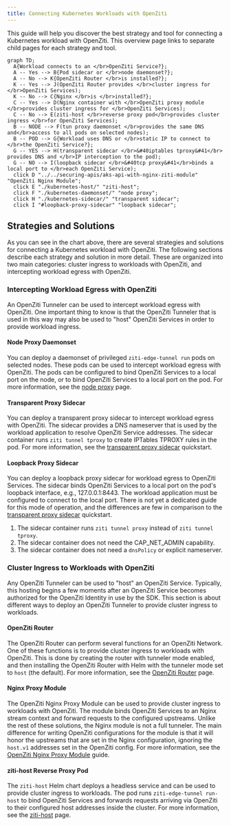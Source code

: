 ```yaml
---
title: Connecting Kubernetes Workloads with OpenZiti
---
```


This guide will help you discover the best strategy and tool for connecting a Kubernetes workload with OpenZiti. This overview page links to separate child pages for each strategy and tool.

```mermaid
graph TD; 
  A{Workload connects to an </br>OpenZiti Service?};
  A -- Yes --> B{Pod sidecar or </br>node daemonset?}; 
  A -- No --> K{OpenZiti Router </br>is installed?};
  K -- Yes --> J(OpenZiti Router provides </br>cluster ingress for </br>OpenZiti Services);
  K -- No --> C{Nginx </br>is </br>installed?};
  C -- Yes --> D(Nginx container with </br>OpenZiti proxy module </br>provides cluster ingress for </br>OpenZiti Services);
  C -- No --> E(ziti-host </br>reverse proxy pod</br>provides cluster ingress </br>for OpenZiti Services); 
  B -- NODE --> F(tun proxy daemonset </br>provides the same DNS and</br>access to all pods on selected nodes);
  B -- POD --> G{Workload uses DNS or </br>static IP to connect to </br>the OpenZiti Service?};
  G -- YES --> H(transparent sidecar </br>&#40iptables tproxy&#41</br> provides DNS and </br>IP interception to the pod);
  G -- NO --> I(loopback sidecar </br>&#40tcp proxy&#41</br>binds a local port to </br>each OpenZiti Service);
  click D "../../securing-apis/aks-api-with-nginx-ziti-module" "OpenZiti Nginx Module";
  click E "./kubernetes-host/" "ziti-host";
  click F "./kubernetes-daemonset/" "node proxy";
  click H "./kubernetes-sidecar/" "transparent sidecar";
  click I "#loopback-proxy-sidecar" "loopback sidecar";
```

## Strategies and Solutions

As you can see in the chart above, there are several strategies and solutions for connecting a Kubernetes workload with OpenZiti. The following sections describe each strategy and solution in more detail. These are organized into two main categories: cluster ingress to workloads with OpenZiti, and intercepting workload egress with OpenZiti.

### Intercepting Workload Egress with OpenZiti

An OpenZiti Tunneler can be used to intercept workload egress with OpenZiti. One important thing to know is that the OpenZiti Tunneler that is used in this way may also be used to "host" OpenZiti Services in order to provide workload ingress.

#### Node Proxy Daemonset

You can deploy a daemonset of privileged `ziti-edge-tunnel run` pods on selected nodes. These pods can be used to intercept workload egress with OpenZiti. The pods can be configured to bind OpenZiti Services to a local port on the node, or to bind OpenZiti Services to a local port on the pod. For more information, see the [node proxy](./kubernetes-daemonset/) page.

#### Transparent Proxy Sidecar

You can deploy a transparent proxy sidecar to intercept workload egress with OpenZiti. The sidecar provides a DNS nameserver that is used by the workload application to resolve OpenZiti Service addresses. The sidecar container runs `ziti tunnel tproxy` to create IPTables TPROXY rules in the pod. For more information, see the [transparent proxy sidecar](./kubernetes-sidecar/) quickstart.

#### Loopback Proxy Sidecar

You can deploy a loopback proxy sidecar for workload egress to OpenZiti Services. The sidecar binds OpenZiti Services to a local port on the pod's loopback interface, e.g., 127.0.0.1:8443. The workload application must be configured to connect to the local port. There is not yet a dedicated guide for this mode of operation, and the differences are few in comparison to the [transparent proxy sidecar](./kubernetes-sidecar/) quickstart.

1. The sidecar container runs `ziti tunnel proxy` instead of `ziti tunnel tproxy`.
2. The sidecar container does not need the CAP_NET_ADMIN capability.
3. The sidecar container does not need a `dnsPolicy` or explicit nameserver.

### Cluster Ingress to Workloads with OpenZiti

Any OpenZiti Tunneler can be used to "host" an OpenZiti Service. Typically, this hosting begins a few moments after an OpenZiti Service becomes authorized for the OpenZiti Identity in use by the SDK. This section is about different ways to deploy an OpenZiti Tunneler to provide cluster ingress to workloads.

#### OpenZiti Router

The OpenZiti Router can perform several functions for an OpenZiti Network. One of these functions is to provide cluster ingress to workloads with OpenZiti. This is done by creating the router with tunneler mode enabled, and then installing the OpenZiti Router with Helm with the tunneler mode set to `host` (the default). For more information, see the [OpenZiti Router](../hosting/kubernetes-router/) page.

#### Nginx Proxy Module

The OpenZiti Nginx Proxy Module can be used to provide cluster ingress to workloads with OpenZiti. The module binds OpenZiti Services to an Nginx stream context and forward requests to the configured upstreams. Unlike the rest of these solutions, the Nginx module is not a full tunneler. The main difference for writing OpenZiti configurations for the module is that it will honor the upstreams that are set in the Nginx configuration, ignoring the `host.v1` addresses set in the OpenZiti config. For more information, see the [OpenZiti Nginx Proxy Module](../../securing-apis/aks-api-with-nginx-ziti-module/) guide.

#### ziti-host Reverse Proxy Pod

The `ziti-host` Helm chart deploys a headless service and can be used to provide cluster ingress to workloads. The pod runs `ziti-edge-tunnel run-host` to bind OpenZiti Services and forwards requests arriving via OpenZiti to their configured host addresses inside the cluster. For more information, see the [ziti-host](./kubernetes-host/) page.
